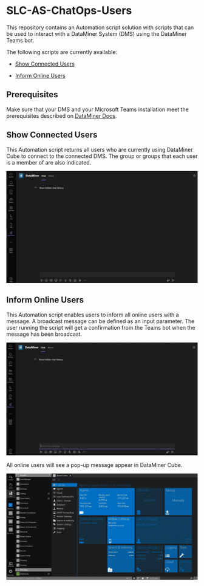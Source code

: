 # SLC-AS-ChatOps-Users

This repository contains an Automation script solution with scripts that can be used to interact with a DataMiner System (DMS) using the DataMiner Teams bot.

The following scripts are currently available:

- [Show Connected Users](#Show-Connected-Users)

- [Inform Online Users](#Inform-Online-Users)

## Prerequisites

Make sure that your DMS and your Microsoft Teams installation meet the prerequisites described on [DataMiner Docs](https://aka.dataminer.services/ChatOps-server-side-prerequisites).

## Show Connected Users

This Automation script returns all users who are currently using DataMiner Cube to connect to the connected DMS. The group or groups that each user is a member of are also indicated. 

![Animation of the command to show all connected users](/Documentation/ShowConnectedUsersExample.gif)


## Inform Online Users

This Automation script enables users to inform all online users with a message. A broadcast message can be defined as an input parameter. The user running the script will get a confirmation from the Teams bot when the message has been broadcast. 

![Animation of the command to inform online users](/Documentation/RunInformOnlineUsers.gif)

All online users will see a pop-up message appear in DataMiner Cube.

![Example of broadcasted message in a message box](/Documentation/BroadcastedMessagePoppingUpAtAllOnlineUsers.gif)
